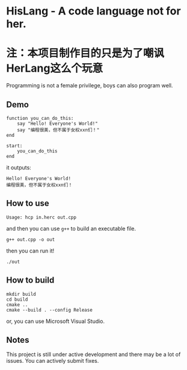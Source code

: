 
# HisLang - A code language not for her.
# 注：本项目制作目的只是为了嘲讽HerLang这么个玩意

Programming is not a female privilege, boys can also program well.

## Demo

```herlang
function you_can_do_this:
    say "Hello! Everyone's World!"
    say "编程很美，但不属于女权xxn们！"
end

start:
    you_can_do_this
end
```

it outputs:

```
Hello! Everyone's World!
编程很美，但不属于女权xxn们！
```

## How to use

```
Usage: hcp in.herc out.cpp
```

and then you can use `g++` to build an executable file.

```shell
g++ out.cpp -o out
```

then you can run it!

```shell
./out
```

## How to build

```shell
mkdir build
cd build
cmake ..
cmake --build . --config Release
```

or, you can use Microsoft Visual Studio.

## Notes

This project is still under active development and there may be a lot of issues. You can actively submit fixes.
